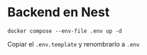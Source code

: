 # Backend en Nest

```
docker compose --env-file .env up -d
```

Copiar el `.env.template` y renombrarlo a `.env`
